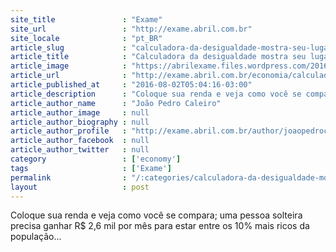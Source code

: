 ```yaml
---
site_title               : "Exame"
site_url                 : "http://exame.abril.com.br"
site_locale              : "pt_BR"
article_slug             : "calculadora-da-desigualdade-mostra-seu-lugar-na-piramide"
article_title            : "Calculadora da desigualdade mostra seu lugar na pirâmide"
article_image            : "https://abrilexame.files.wordpress.com/2016/09/size_960_16_9_piramide_de_motoqueiros.jpg?quality=70&strip=all&w=960"
article_url              : "http://exame.abril.com.br/economia/calculadora-da-desigualdade-mostra-seu-lugar-na-piramide/"
article_published_at     : "2016-08-02T05:04:16-03:00"
article_description      : "Coloque sua renda e veja como você se compara; uma pessoa solteira precisa ganhar R$ 2,6 mil por mês para estar entre os 10% mais ricos da população..."
article_author_name      : "João Pedro Caleiro"
article_author_image     : null
article_author_biography : null
article_author_profile   : "http://exame.abril.com.br/author/joaopedrocaleiro/"
article_author_facebook  : null
article_author_twitter   : null
category                 : ['economy']
tags                     : ['Exame']
permalink                : "/:categories/calculadora-da-desigualdade-mostra-seu-lugar-na-piramide/"
layout                   : post
---
```


Coloque sua renda e veja como você se compara; uma pessoa solteira precisa ganhar R$ 2,6 mil por mês para estar entre os 10% mais ricos da população...
